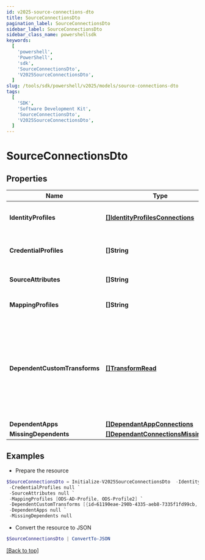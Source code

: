 ```yaml
---
id: v2025-source-connections-dto
title: SourceConnectionsDto
pagination_label: SourceConnectionsDto
sidebar_label: SourceConnectionsDto
sidebar_class_name: powershellsdk
keywords:
  [
    'powershell',
    'PowerShell',
    'sdk',
    'SourceConnectionsDto',
    'V2025SourceConnectionsDto',
  ]
slug: /tools/sdk/powershell/v2025/models/source-connections-dto
tags:
  [
    'SDK',
    'Software Development Kit',
    'SourceConnectionsDto',
    'V2025SourceConnectionsDto',
  ]
---
```


# SourceConnectionsDto

## Properties

| Name | Type | Description | Notes |
| --- | --- | --- | --- |
| **IdentityProfiles** | [**[]IdentityProfilesConnections**](identity-profiles-connections) | The IdentityProfile attached to this source | [optional] |
| **CredentialProfiles** | **[]String** | Name of the CredentialProfile attached to this source | [optional] |
| **SourceAttributes** | **[]String** | The attributes attached to this source | [optional] |
| **MappingProfiles** | **[]String** | The profiles attached to this source | [optional] |
| **DependentCustomTransforms** | [**[]TransformRead**](transform-read) | A list of custom transforms associated with this source. A transform will be considered associated with a source if any attributes of the transform specify the source as the sourceName. | [optional] |
| **DependentApps** | [**[]DependantAppConnections**](dependant-app-connections) |  | [optional] |
| **MissingDependents** | [**[]DependantConnectionsMissingDto**](dependant-connections-missing-dto) |  | [optional] |

## Examples

- Prepare the resource

```powershell
$SourceConnectionsDto = Initialize-V2025SourceConnectionsDto  -IdentityProfiles null `
 -CredentialProfiles null `
 -SourceAttributes null `
 -MappingProfiles [ODS-AD-Profile, ODS-Profile2] `
 -DependentCustomTransforms [{id=61190eae-290b-4335-aeb8-7335f1fd99cb, name=Split Transform, type=split, attributes={delimiter=-, index=1, input={attributes={sourceName=Example CSV Source, attributeName=last_name}, type=accountAttribute}}, internal=false}] `
 -DependentApps null `
 -MissingDependents null
```

- Convert the resource to JSON

```powershell
$SourceConnectionsDto | ConvertTo-JSON
```

[[Back to top]](#)
